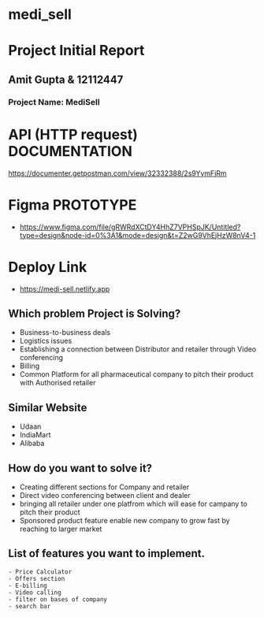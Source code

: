 # medi_sell

# Project Initial Report

## Amit Gupta & 12112447

### Project Name: MediSell

# API (HTTP request) DOCUMENTATION 
 https://documenter.getpostman.com/view/32332388/2s9YymFjRm
# Figma PROTOTYPE
 - https://www.figma.com/file/gRWRdXCtDY4HhZ7VPHSpJK/Untitled?type=design&node-id=0%3A1&mode=design&t=Z2wG9VhEjHzW8nV4-1
# Deploy Link
  - https://medi-sell.netlify.app
 ## Which problem Project is Solving?
  - Business-to-business deals
  - Logistics issues 
  - Establishing a connection between Distributor and retailer through Video conferencing 
  - Billing 
  - Common Platform for all pharmaceutical company to pitch their product with Authorised retailer 


## Similar Website
  - Udaan
  - IndiaMart
  - Alibaba
  

## How do you want to solve it?

   - Creating different sections for Company and retailer
   - Direct video conferencing between client and dealer 
   - bringing all retailer under one platfrom which will ease for campany to pitch their product 
   - Sponsored product feature enable new company to grow fast by reaching to larger market
  
## List of features you want to implement.

    - Price Calculator 
    - Offers section
    - E-billing 
    - Video calling
    - filter on bases of company 
    - search bar
   
